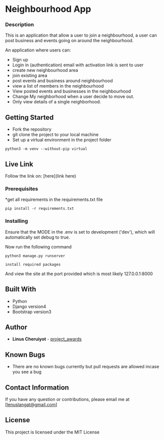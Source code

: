# Neighbourhood App

### Description
This is an application that allow a user to join a neighbourhood, a user can post business and events going on around the neighbourhood.


An application where users can:
*   Sign up
*   Login in (authentication) email with activation link is sent to user
*   create new neighbourhood area
*   join existing area
*   post events and business around neighbourhood
*   view a list of members in the neighbourhood
*   View posted events and businesses in the neighbourhood
*   Change My neighborhood when a user decide to move out.
*   Only view details of a single neighborhood.

## Getting Started

*   Fork the repository
*   git clone the project to your local machine
*   Set up a virtual environment in the project folder
```
python3 -m venv --without-pip virtual
```

##  Live Link 
Follow the link on: [here](link here)


### Prerequisites

*get all requirements in the requirements.txt file

```
pip install -r requirements.txt
```

### Installing

Ensure that the MODE in the .env is set to development ('dev'), which will automatically set debug to true.

Now run the following command

```
python3 manage.py runserver
```
```
install required packages
```

And view the site at the port provided which is most likely 127.0.0.1:8000



## Built With

* Python 
* Django version4
* Bootstrap version3


## Author

* **Linus Cheruiyot**  - [project_awards](https://github.com/Lenus254/project_awards)

## Known Bugs  
* There are no known bugs currently but pull requests are allowed incase you see a bug
## Contact Information   
If you have any question or contributions, please email me at [lenuslangat@gmail.com] 


## License

This project is licensed under the MIT License 


